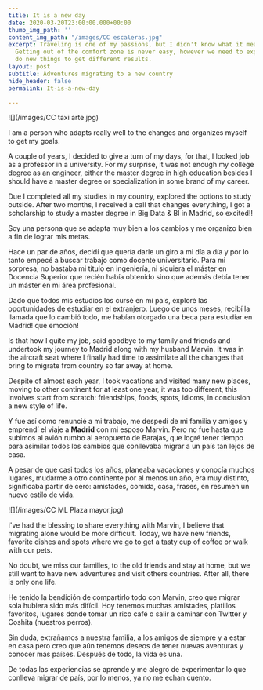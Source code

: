 ```yaml
---
title: It is a new day
date: 2020-03-20T23:00:00.000+00:00
thumb_img_path: ''
content_img_path: "/images/CC escaleras.jpg"
excerpt: Traveling is one of my passions, but I didn't know what it means to be foreign.
  Getting out of the comfort zone is never easy, however we need to experiment and
  do new things to get different results.
layout: post
subtitle: Adventures migrating to a new country
hide_header: false
permalink: It-is-a-new-day

---
```

![](/images/CC taxi arte.jpg)

I am a person who adapts really well to the changes and organizes myself to get my goals.

A couple of years, I decided to give a turn of my days, for that, I looked job as a professor in a university. For my surprise, it was not enough my college degree as an engineer, either the master degree in high education besides I should have a master degree or specialization in some brand of my career.

Due I completed all my studies in my country, explored the options to study outside. After two months, I received a call that changes everything, I got a scholarship to study a master degree in Big Data & BI in Madrid, so excited!!

Soy una persona que se adapta muy bien a los cambios y me organizo bien a fin de lograr mis metas.

Hace un par de años, decidí que quería darle un giro a mi día a día y por lo tanto empecé a buscar trabajo como docente universitario. Para mi sorpresa, no bastaba mi título en ingeniería, ni siquiera el máster en Docencia Superior que recién había obtenido sino que además debía tener un máster en mi área profesional.

Dado que todos mis estudios los cursé en mi país, exploré las oportunidades de estudiar en el extranjero. Luego de unos meses, recibí la llamada que lo cambió todo, me habían otorgado una beca para estudiar en Madrid! que emoción!

Is that how I quite my job, said goodbye to my family and friends and undertook my journey to Madrid along with my husband Marvin. It was in the aircraft seat where I finally had time to assimilate all the changes that bring to migrate from country so far away at home.

Despite of almost each year, I took vacations and visited many new places, moving to other continent for at least one year, it was too different, this involves start from scratch: friendships, foods, spots, idioms, in conclusion a new style of life.

 

Y fue así como renuncié a mi trabajo, me despedí de mi familia y amigos y emprendí el viaje a **Madrid** con mi esposo Marvin. Pero no fue hasta que subimos al avión rumbo al aeropuerto de Barajas, que logré tener tiempo para asimilar todos los cambios que conllevaba migrar a un país tan lejos de casa.

A pesar de que casi todos los años, planeaba vacaciones y conocía muchos lugares, mudarme a otro continente por al menos un año, era muy distinto, significaba partir de cero: amistades, comida, casa, frases, en resumen un nuevo estilo de vida.

![](/images/CC ML Plaza mayor.jpg)

I've had the blessing to share everything with Marvin, I believe that migrating alone would be more difficult. Today, we have new friends, favorite dishes and spots where we go to get a tasty cup of coffee or walk with our pets.

No doubt, we miss our families, to the old friends and stay at home, but we still want to have new adventures and visit others countries. After all, there is only one life.

He tenido la bendición de compartirlo todo con Marvin, creo que migrar sola hubiera sido más difícil. Hoy tenemos muchas amistades, platillos favoritos, lugares donde tomar un rico café o salir a caminar con Twitter y Coshita (nuestros perros).

Sin duda, extrañamos a nuestra familia, a los amigos de siempre y a estar en casa pero creo que aún tenemos deseos de tener nuevas aventuras y conocer más países. Después de todo, la vida es una.

De todas las experiencias se aprende y me alegro de experimentar lo que conlleva migrar de país, por lo menos, ya no me echan cuento.